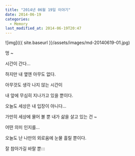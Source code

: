 ```yaml
---
title: "2014년 06월 19일 이야기"
date: 2014-06-19
categories:
  - Memory
last_modified_at: 2014-06-19T20:47
---
```


![img]({{ site.baseurl }}/assets/images/md-20140619-01.jpg)


멍 ~ 

시간이 간다... 

하지만 내 옆엔 아무도 없다. 

아무것도 생각 나지 않는 시간이 

내 앞에 무심히 지나가고 있을 뿐이다. 

오늘도 세상은 내 입장이 아니다... 

가만히 세상에 물어 볼 뿐 내가 삶을 살고 있는 건 ~ 

어떤 의미 인지를... 

오늘도 난 나만의 외로움에 눈물 흘릴 뿐이다. 

잘 참아가길 바랄 뿐:::